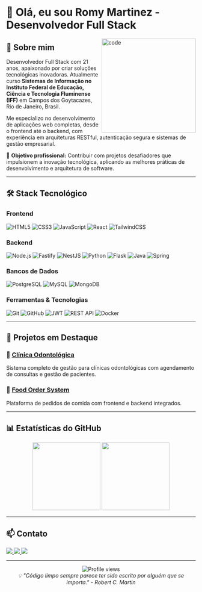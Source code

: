 # 👋 Olá, eu sou Romy Martinez - Desenvolvedor Full Stack

<img src="https://i.pinimg.com/564x/8e/a8/2c/8ea82c7d8c7287a943c3e34d2b6089c1.jpg" min-width="250px" max-width="250px" width="250px" align="right" alt="code">

## 💼 Sobre mim

Desenvolvedor Full Stack com 21 anos, apaixonado por criar soluções tecnológicas inovadoras. Atualmente curso **Sistemas de Informação no Instituto Federal de Educação, Ciência e Tecnologia Fluminense (IFF)** em Campos dos Goytacazes, Rio de Janeiro, Brasil.

Me especializo no desenvolvimento de aplicações web completas, desde o frontend até o backend, com experiência em arquiteturas RESTful, autenticação segura e sistemas de gestão empresarial.

🚀 **Objetivo profissional:** Contribuir com projetos desafiadores que impulsionem a inovação tecnológica, aplicando as melhores práticas de desenvolvimento e arquitetura de software.

---

## 🛠️ Stack Tecnológico

### Frontend
![HTML5](https://img.shields.io/badge/HTML5-E34F26?style=for-the-badge&logo=html5&logoColor=white)
![CSS3](https://img.shields.io/badge/CSS3-1572B6?style=for-the-badge&logo=css3&logoColor=white)
![JavaScript](https://img.shields.io/badge/JavaScript-323330?style=for-the-badge&logo=javascript&logoColor=F7DF1E)
![React](https://img.shields.io/badge/React-20232A?style=for-the-badge&logo=react&logoColor=61DAFB)
![TailwindCSS](https://img.shields.io/badge/Tailwind_CSS-38B2AC?style=for-the-badge&logo=tailwind-css&logoColor=white)

### Backend
![Node.js](https://img.shields.io/badge/Node.js-339933?style=for-the-badge&logo=nodedotjs&logoColor=white)
![Fastify](https://img.shields.io/badge/Fastify-000000?style=for-the-badge&logo=fastify&logoColor=white)
![NestJS](https://img.shields.io/badge/NestJS-E0234E?style=for-the-badge&logo=nestjs&logoColor=white)
![Python](https://img.shields.io/badge/Python-3776AB?style=for-the-badge&logo=python&logoColor=white)
![Flask](https://img.shields.io/badge/Flask-000000?style=for-the-badge&logo=flask&logoColor=white)
![Java](https://img.shields.io/badge/Java-ED8B00?style=for-the-badge&logo=openjdk&logoColor=white)
![Spring](https://img.shields.io/badge/Spring-6DB33F?style=for-the-badge&logo=spring&logoColor=white)

### Bancos de Dados
![PostgreSQL](https://img.shields.io/badge/PostgreSQL-316192?style=for-the-badge&logo=postgresql&logoColor=white)
![MySQL](https://img.shields.io/badge/MySQL-005C84?style=for-the-badge&logo=mysql&logoColor=white)
![MongoDB](https://img.shields.io/badge/MongoDB-4EA94B?style=for-the-badge&logo=mongodb&logoColor=white)

### Ferramentas & Tecnologias
![Git](https://img.shields.io/badge/Git-F05032?style=for-the-badge&logo=git&logoColor=white)
![GitHub](https://img.shields.io/badge/GitHub-100000?style=for-the-badge&logo=github&logoColor=white)
![JWT](https://img.shields.io/badge/JWT-000000?style=for-the-badge&logo=JSON%20web%20tokens&logoColor=white)
![REST API](https://img.shields.io/badge/REST_API-009688?style=for-the-badge&logo=fastapi&logoColor=white)
![Docker](https://img.shields.io/badge/Docker-2CA5E0?style=for-the-badge&logo=docker&logoColor=white)

---

## 🚀 Projetos em Destaque

### 🏥 [Clínica Odontológica](https://github.com/RomyMartinez/clinica_odontologica)
Sistema completo de gestão para clínicas odontológicas com agendamento de consultas e gestão de pacientes.

### 🍕 [Food Order System](https://github.com/RomyMartinez/foodOrder)
Plataforma de pedidos de comida com frontend e backend integrados.

---

## 📊 Estatísticas do GitHub

<div align="center">
  <img height="180em" src="https://github-readme-stats.vercel.app/api?username=RomyMartinez&show_icons=true&theme=tokyonight&include_all_commits=true&count_private=true"/>
  <img height="180em" src="https://github-readme-stats.vercel.app/api/top-langs/?username=RomyMartinez&layout=compact&langs_count=8&theme=tokyonight"/>
</div>

---

## 📫 Contato

<div> 
  <a href="https://www.linkedin.com/in/romy-martinez-nava/" target="_blank">
    <img src="https://img.shields.io/badge/-LinkedIn-%230077B5?style=for-the-badge&logo=linkedin&logoColor=white" target="_blank">
  </a>
  <a href="mailto:ngcsmrtnz@gmail.com">
    <img src="https://img.shields.io/badge/-Gmail-%23333?style=for-the-badge&logo=gmail&logoColor=white" target="_blank">
  </a>
  <a href="https://instagram.com/ro.my3639" target="_blank">
    <img src="https://img.shields.io/badge/-Instagram-%23E4405F?style=for-the-badge&logo=instagram&logoColor=white" target="_blank">
  </a>
</div>

---

<div align="center">
  <img src="https://komarev.com/ghpvc/?username=RomyMartinez&color=blue&style=flat-square&label=Visitas+ao+Perfil" alt="Profile views" />
</div>

<div align="center">
  <i>💡 "Código limpo sempre parece ter sido escrito por alguém que se importa." - Robert C. Martin</i>
</div>
